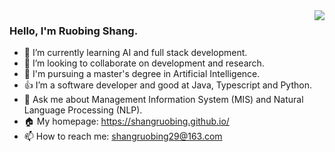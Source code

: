 <img align="right" src="https://github-readme-stats.vercel.app/api/top-langs/?username=shangruobing&layout=compact&hide=Jupyter%20Notebook,css,html">

### Hello, I'm Ruobing Shang.

- 🌱 I’m currently learning AI and full stack development.
- 👯 I’m looking to collaborate on development and research.
- 🤔 I'm pursuing a master's degree in Artificial Intelligence.
- 👍 I’m a software developer and good at Java, Typescript and Python.
- 💬 Ask me about Management Information System (MIS) and Natural Language Processing (NLP).
- 🏠 My homepage: https://shangruobing.github.io/
- 📫 How to reach me: shangruobing29@163.com
